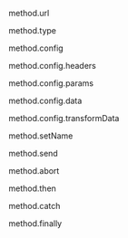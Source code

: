 method.url

method.type

method.config

method.config.headers

method.config.params

method.config.data

method.config.transformData

method.setName

method.send

method.abort

method.then

method.catch

method.finally
